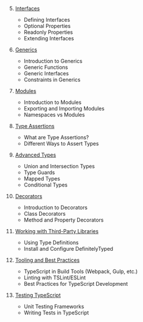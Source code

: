 

5. [Interfaces](#interfaces)
   - Defining Interfaces
   - Optional Properties
   - Readonly Properties
   - Extending Interfaces



7. [Generics](#generics)
   - Introduction to Generics
   - Generic Functions
   - Generic Interfaces
   - Constraints in Generics

8. [Modules](#modules)
   - Introduction to Modules
   - Exporting and Importing Modules
   - Namespaces vs Modules

9. [Type Assertions](#type-assertions)
   - What are Type Assertions?
   - Different Ways to Assert Types

10. [Advanced Types](#advanced-types)
    - Union and Intersection Types
    - Type Guards
    - Mapped Types
    - Conditional Types

11. [Decorators](#decorators)
    - Introduction to Decorators
    - Class Decorators
    - Method and Property Decorators

12. [Working with Third-Party Libraries](#working-with-third-party-libraries)
    - Using Type Definitions
    - Install and Configure DefinitelyTyped

13. [Tooling and Best Practices](#tooling-and-best-practices)
    - TypeScript in Build Tools (Webpack, Gulp, etc.)
    - Linting with TSLint/ESLint
    - Best Practices for TypeScript Development

14. [Testing TypeScript](#testing-typescript)
    - Unit Testing Frameworks
    - Writing Tests in TypeScript